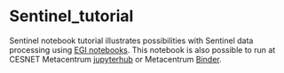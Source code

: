 # Sentinel_tutorial

Sentinel notebook tutorial illustrates possibilities with Sentinel data processing using [EGI notebooks](https://notebooks.egi.eu). This notebook is also possible to run at CESNET Metacentrum [jupyterhub](https://jupyter.cloud.metacentrum.cz/hub/login) or Metacentrum [Binder]( https://jupyter.cloud.metacentrum.cz:8443). 
